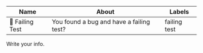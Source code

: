 
| Name            | About                                    | Labels       |
|-----------------|------------------------------------------|--------------|
| 🐞 Failing Test | You found a bug and have a failing test? | failing test |

Write your info.